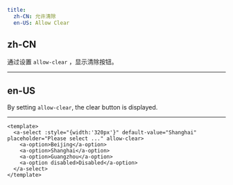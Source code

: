 ```yaml
title:
  zh-CN: 允许清除
  en-US: Allow Clear
```

## zh-CN

通过设置 `allow-clear` ，显示清除按钮。

---

## en-US

By setting `allow-clear`, the clear button is displayed.

---

```vue
<template>
  <a-select :style="{width:'320px'}" default-value="Shanghai" placeholder="Please select ..." allow-clear>
    <a-option>Beijing</a-option>
    <a-option>Shanghai</a-option>
    <a-option>Guangzhou</a-option>
    <a-option disabled>Disabled</a-option>
  </a-select>
</template>
```
